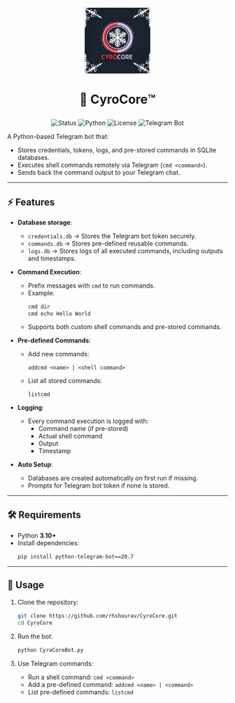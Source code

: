 

<p align="center">
  <img src="https://raw.githubusercontent.com/rhshourav/CyroCore/CyroBranch/img/cyroCroeLogo_git.png" alt="CyroCore Logo" width="150"/>
</p>


# <p align="center">🤖 **Cyro**Core™️</p>

 <p align="center">
  <!-- Build / Status -->
  <img src="https://img.shields.io/badge/status-active-brightgreen" alt="Status">
  <!-- Python Version -->
  <img src="https://img.shields.io/badge/python-3.10-blue" alt="Python">
  <!-- License -->
  <img src="https://img.shields.io/badge/license-MIT-orange" alt="License">
  <!-- Telegram Bot -->
  <img src="https://img.shields.io/badge/Telegram-Bot-blue" alt="Telegram Bot">
</p>

A Python-based Telegram bot that:
- Stores credentials, tokens, logs, and pre-stored commands in SQLite databases.
- Executes shell commands remotely via Telegram (`cmd <command>`).
- Sends back the command output to your Telegram chat.

---

## ⚡ Features

- **Database storage**:
  - `credentials.db` → Stores the Telegram bot token securely.
  - `commands.db` → Stores pre-defined reusable commands.
  - `logs.db` → Stores logs of all executed commands, including outputs and timestamps.

- **Command Execution**:
  - Prefix messages with `cmd` to run commands.
  - Example:
    ```
    cmd dir
    cmd echo Hello World
    ```
  - Supports both custom shell commands and pre-stored commands.

- **Pre-defined Commands**:
  - Add new commands:
    ```
    addcmd <name> | <shell command>
    ```
  - List all stored commands:
    ```
    listcmd
    ```

- **Logging**:
  - Every command execution is logged with:
    - Command name (if pre-stored)
    - Actual shell command
    - Output
    - Timestamp

- **Auto Setup**:
  - Databases are created automatically on first run if missing.
  - Prompts for Telegram bot token if none is stored.

---

## 🛠 Requirements

- Python **3.10+**
- Install dependencies:
  ```bash
  pip install python-telegram-bot==20.7
  ```

---

## 🚀 Usage

1. Clone the repository:
   ```bash
   git clone https://github.com/rhshourav/CyroCore.git
   cd CyroCore
   ```

2. Run the bot:
   ```bash
   python CyroCoreBot.py
   ```

3. Use Telegram commands:
   - Run a shell command: `cmd <command>`
   - Add a pre-defined command: `addcmd <name> | <command>`
   - List pre-defined commands: `listcmd`


